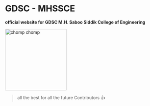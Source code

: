 # GDSC - MHSSCE

**official website for GDSC M.H. Saboo Siddik College of Engineering**

<img align='center' src='https://media.giphy.com/media/TMruLY1JxyHvO/giphy.gif' width='200' height='200' alt='chomp chomp' >

> all the best for all the future Contributors 👍
